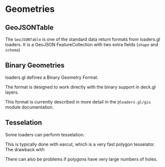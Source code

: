 # Geometries

## GeoJSONTable

The `GeoJSONTable` is one of the standard data return formats from loaders.gl loaders.
It is a GeoJSON FeatureCollection with two extra fields (`shape` and `schema`)

## Binary Geometries

loaders.gl defines a Binary Geometry Format.

The format is designed to work directly with the binary support in deck.gl layers.

This format is currently described in more detail in the `@loaders.gl/gis` module documentation.

##

## Tesselation

Some loaders can perform tesselation.

This is typically done with earcut, which is a very fast polygon tesselator. The drawback with

There can also be problems if polygons have very large numbers of holes.
